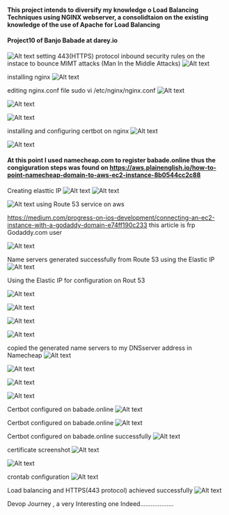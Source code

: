 #### This project intends to diversify my knowledge o Load Balancing Techniques using NGINX webserver, a consolidtaion on the existing knowledge of the use of Apache for Load Balancing
#### Project10 of Banjo Babade at darey.io 
![Alt text](IMG-SCREENSHOTS/Screenshot_20230129_224530.png)
setting 443(HTTPS) protocol  inbound security rules on the instace to bounce MIMT attacks (Man In the Middle Attacks)
![Alt text](IMG-SCREENSHOTS/Screenshot_20230129_224551.png)

installing nginx
![Alt text](IMG-SCREENSHOTS/Screenshot_20230129_224816.png)

editing nginx.conf file sudo vi /etc/nginx/nginx.conf
![Alt text](IMG-SCREENSHOTS/Screenshot_20230129_231357.png)

![Alt text](IMG-SCREENSHOTS/Screenshot_20230129_231421.png)

![Alt text](IMG-SCREENSHOTS/Screenshot_20230129_235219.png)

installing and configuring certbot on nginx 
![Alt text](IMG-SCREENSHOTS/Screenshot_20230129_235443.png)

![Alt text](IMG-SCREENSHOTS/Screenshot_20230129_235731.png)

#### At this point I used namecheap.com to register babade.online thus the congiguration steps was found on https://aws.plainenglish.io/how-to-point-namecheap-domain-to-aws-ec2-instance-8b0544cc2c88 

Creating elasttic IP
![Alt text](Screenshot_20230203_035421.png)
![Alt text](Screenshot_20230203_035443.png)

![Alt text](IMG-SCREENSHOTS/Screenshot_20230131_123920.png)
using Route 53 service on aws

https://medium.com/progress-on-ios-development/connecting-an-ec2-instance-with-a-godaddy-domain-e74ff190c233 this article is frp Godaddy.com user

![Alt text](IMG-SCREENSHOTS/Screenshot_20230131_124058.png)

Name servers generated successfully from Route 53 using the Elastic IP 
![Alt text](IMG-SCREENSHOTS/Screenshot_20230131_124527.png)

Using the Elastic IP for configuration on Rout 53

![Alt text](IMG-SCREENSHOTS/Screenshot_20230131_125223.png)

![Alt text](IMG-SCREENSHOTS/Screenshot_20230131_125802.png)

![Alt text](IMG-SCREENSHOTS/Screenshot_20230131_130027.png)

![Alt text](IMG-SCREENSHOTS/Screenshot_20230131_130221.png)

copied the generated name servers to my DNSserver address in Namecheap
![Alt text](IMG-SCREENSHOTS/Screenshot_20230131_130239.png)

![Alt text](IMG-SCREENSHOTS/Screenshot_20230131_131303.png)

![Alt text](IMG-SCREENSHOTS/Screenshot_20230131_133852.png)

![Alt text](IMG-SCREENSHOTS/Screenshot_20230131_134149.png)


Certbot configured on babade.online
![Alt text](IMG-SCREENSHOTS/Screenshot_20230131_135141.png)

Certbot configured on babade.online
![Alt text](IMG-SCREENSHOTS/Screenshot_20230131_135333.png)

Certbot configured on babade.online successfully
![Alt text](IMG-SCREENSHOTS/Screenshot_20230131_145101.png)

certificate screenshot
![Alt text](IMG-SCREENSHOTS/Screenshot_20230131_145315.png)

![Alt text](IMG-SCREENSHOTS/Screenshot_20230131_145540.png)

crontab configuration
![Alt text](IMG-SCREENSHOTS/Screenshot_20230131_145958.png)

Load balancing and HTTPS(443 protocol)  achieved successfully
![Alt text](IMG-SCREENSHOTS/Screenshot_20230131_151919.png)

Devop Journey , a very Interesting one Indeed...................

